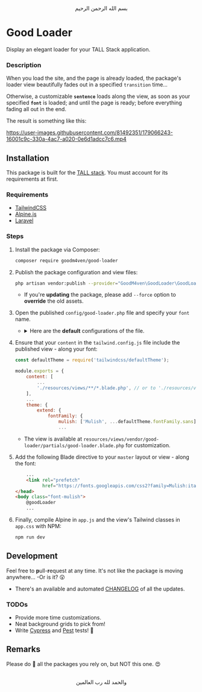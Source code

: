 <div align="center">
    بسم الله الرحمن الرحيم
</div>

# Good Loader

Display an elegant loader for your TALL Stack application.

### Description

When you load the site, and the page is already loaded, the package's loader view beautifully fades out in a specified `transition` time...

Otherwise, a customizable **`sentence`** loads along the view, as soon as your specified **`font`** is loaded; and until the page is ready; before everything fading all out in the end.

The result is something like this:

https://user-images.githubusercontent.com/81492351/179066243-16001c9c-330a-4ac7-a020-0e6d1adcc7c6.mp4


## Installation

This package is built for the [TALL stack](https://tallstack.dev). You must account for its requirements at first.

### Requirements

- [TailwindCSS](https://tailwindcss.com)
- [Alpine.js](https://alpinejs.dev)
- [Laravel](https://laravel.com)

### Steps

1. Install the package via Composer:

   ```bash
   composer require goodm4ven/good-loader
   ```

2. Publish the package configuration and view files:

   ```bash
   php artisan vendor:publish --provider="GoodM4ven\GoodLoader\GoodLoaderServiceProvider"
   ```

   - If you're **updating** the package, please add `--force` option to **override** the old assets.

3. Open the published `config/good-loader.php` file and specify your `font` name.

   - <details>
       <summary>
         Here are the <b>default</b> configurations of the file.
       </summary><br>

     ```php
     /*
      |--------------------------------------------------------------------------
      | Loading Font
      |--------------------------------------------------------------------------
      |
      | Provide the name of the font you're using, so that the sentence won't
      | load until that font is loaded at least.
      |
      */

     'font' => env('GOOD_LOADER_FONT', 'Mulish'),


     /*
      |--------------------------------------------------------------------------
      | Loading Sentence
      |--------------------------------------------------------------------------
      |
      | Customize the sentence which shows up at the center of the screen before
      | the page is completely loaded.
      |
      */

     'sentence' => env('GOOD_LOADER_SENTENCE', 'Loading...'),


     /*
      |--------------------------------------------------------------------------
      | Loading Transitions
      |--------------------------------------------------------------------------
      |
      | The time it takes to transition (fade) the `background` and the `sentence`.
      |
      */

     'transitions' => [
         'background' => env('GOOD_LOADER_TRANSITIONS_BACKGROUND', 1000),
         'sentence' => env('GOOD_LOADER_TRANSITIONS_SENTENCE', 300),
     ],


     /*
      |--------------------------------------------------------------------------
      | Loading Durations
      |--------------------------------------------------------------------------
      |
      | The time it takes for the `sentence` to start `animating`, as things are
      | still not loaded...
      |
      */

     'durations' => [
         'sentence-animating' => env('GOOD_LOADER_DURATIONS_SENTENCE_ANIMATING', 750),
     ],
     ```
     </details>

4. Ensure that your `content` in the `tailwind.config.js` file include the published view - along your font:

   ```js
   const defaultTheme = require('tailwindcss/defaultTheme');

   module.exports = {
       content: [
           ...
           './resources/views/**/*.blade.php', // or to './resources/views/vendor/good-loader/**' specifically...
       ],
       ...
       theme: {
           extend: {
               fontFamily: {
                   mulish: ['Mulish', ...defaultTheme.fontFamily.sans],
                   ...
   ```

   - The view is available at `resources/views/vendor/good-loader/partials/good-loader.blade.php` for customization.

5. Add the following Blade directive to your `master` layout or view - along the font:

   ```html
       ...
       <link rel="prefetch"
             href="https://fonts.googleapis.com/css2?family=Mulish:ital,wght@0,200;0,300;0,400;0,500;0,600;0,700;0,800;0,900;1,200;1,300;1,400;1,500;1,600;1,700;1,800;1,900">
   </head>
   <body class="font-mulish">
       @goodLoader
       ...
   ```

6. Finally, compile Alpine in `app.js` and the view's Tailwind classes in `app.css` with NPM:

   ```bash
   npm run dev
   ```


## Development

Feel free to **p**ull-**r**equest at any time. It's not like the package is moving anywhere... -Or is it? 😲

- There's an available and automated [CHANGELOG](CHANGELOG.md) of all the updates.

### TODOs

- Provide more time customizations.
- Neat background grids to pick from!
- Write [Cypress](https://cypress.io) and [Pest](https://pestphp.com/) tests! 🥲


## Remarks

Please do 🌟 all the packages you rely on, but NOT this one. 😍


<div align="center">
    <br>والحمد لله رب العالمين
</div>
